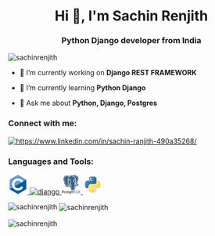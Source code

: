 <h1 align="center">Hi 👋, I'm Sachin Renjith</h1>
<h3 align="center">Python Django developer from India</h3>

<p align="left"> <img src="https://komarev.com/ghpvc/?username=sachinrenjith&label=Profile%20views&color=0e75b6&style=flat" alt="sachinrenjith" /> </p>

- 🔭 I’m currently working on **Django REST FRAMEWORK**

- 🌱 I’m currently learning **Python Django**

- 💬 Ask me about **Python, Django, Postgres**

<h3 align="left">Connect with me:</h3>
<p align="left">
<a href="https://www.linkedin.com/in/sachin-ranjith-490a35268/" target="blank"><img align="center" src="https://raw.githubusercontent.com/rahuldkjain/github-profile-readme-generator/master/src/images/icons/Social/linked-in-alt.svg" alt="https://www.linkedin.com/in/sachin-ranjith-490a35268/" height="30" width="40" /></a>
</p>

<h3 align="left">Languages and Tools:</h3>
<p align="left"> <a href="https://www.cprogramming.com/" target="_blank" rel="noreferrer"> <img src="https://raw.githubusercontent.com/devicons/devicon/master/icons/c/c-original.svg" alt="c" width="40" height="40"/> </a> <a href="https://www.djangoproject.com/" target="_blank" rel="noreferrer"> <img src="https://cdn.worldvectorlogo.com/logos/django.svg" alt="django" width="40" height="40"/> </a> <a href="https://www.postgresql.org" target="_blank" rel="noreferrer"> <img src="https://raw.githubusercontent.com/devicons/devicon/master/icons/postgresql/postgresql-original-wordmark.svg" alt="postgresql" width="40" height="40"/> </a> <a href="https://www.python.org" target="_blank" rel="noreferrer"> <img src="https://raw.githubusercontent.com/devicons/devicon/master/icons/python/python-original.svg" alt="python" width="40" height="40"/> </a> </p>

<p><img align="left" src="https://github-readme-stats.vercel.app/api/top-langs?username=sachinrenjith&show_icons=true&locale=en&layout=compact" alt="sachinrenjith" /></p>

<p>&nbsp;<img align="center" src="https://github-readme-stats.vercel.app/api?username=sachinrenjith&show_icons=true&locale=en" alt="sachinrenjith" /></p>

<p><img align="center" src="https://github-readme-streak-stats.herokuapp.com/?user=sachinrenjith&" alt="sachinrenjith" /></p>

